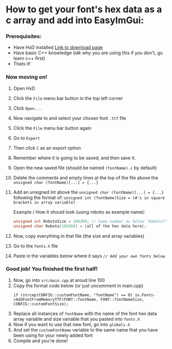 # How to get your font's hex data as a c array and add into EasyImGui:
### Prerequisites: 
* Have HxD installed [Link to download page](https://mh-nexus.de/en/downloads.php?product=HxD20)
* Have basic C++ knowledge (idk why you are using this if you don't, go learn c++ first)
* Thats it!

### Now moving on!

1. Open HxD
2. Click the `File` menu bar button in the top left corner
3. Click `Open...`
4. Now navigate to and select your chosen font `.ttf` file
5. Click the `File` menu bar button again
6. Go to `Export`
7. Then click `C` as an export option
8. Remember where it is going to be saved, and then save it.
9. Open the new saved file (should be named `(fontName).c` by default)
10. Delete the comments and empty lines at the top of the file above the `unsigned char (fontName)[...] = {...}`
11. Add an unsigned int above the `unsigned char (fontName)[...] = {...}` following the format of: `unsigned int (fontName)Size = (#'s in square brackets in array variable)`


    Example / How it should look (using roboto as example name):
    ``` cpp
    unsigned int RobotoSize = 168260; // Same number as below `Roboto[***168260***]`
    unsigned char Roboto[168260] = {all of the hex data here};
    ```

12. Now, copy everything in that file (the size and array variables)
13. Go to the `fonts.h` file
14. Paste in the variables below where it says `// Add your own fonts below`

### Good job! You finished the first half!

1. Now, go into `src/main.cpp` at aroud line 100
2. Copy the format code below (or just uncomment in main.cpp)
    ```
    if (strcmp(CONFIG::customFontName, "fontName") == 0) io.Fonts->AddFontFromMemoryTTF(FONT::fontName, FONT::fontNameSize, CONFIG::customFontSize);
    ```
3. Replace all instances of `fontName` with the name of the font hex data array variable and size variable that you pasted into `fonts.h`
4. Now if you want to use that new font, go into `globals.h`
5. And set the `customFontName` variable to the same name that you have been using for your newly added font
6. Compile and you're done!